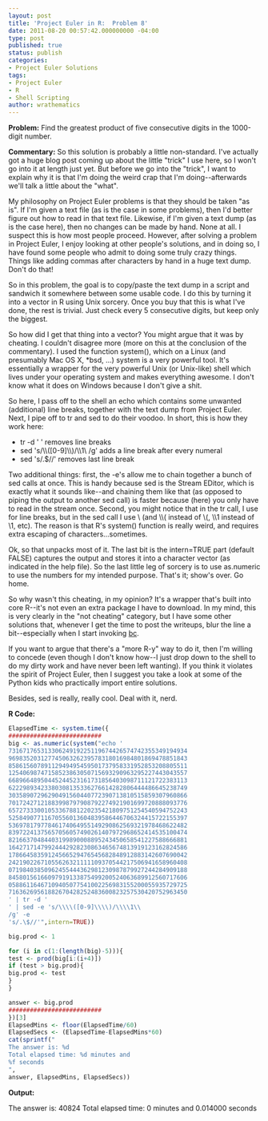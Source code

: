 ```yaml
---
layout: post
title: 'Project Euler in R:  Problem 8'
date: 2011-08-20 00:57:42.000000000 -04:00
type: post
published: true
status: publish
categories:
- Project Euler Solutions
tags:
- Project Euler
- R
- Shell Scripting
author: wrathematics
---
```



**Problem:** Find the greatest product of five consecutive digits in the
1000-digit number.

**Commentary:** So this solution is probably a little non-standard. I've
actually got a huge blog post coming up about the little "trick" I use
here, so I won't go into it at length just yet. But before we go into
the "trick", I want to explain why it is that I'm doing the weird crap
that I'm doing--afterwards we'll talk a little about the "what".

My philosophy on Project Euler problems is that they should be taken "as
is". If I'm given a text file (as is the case in some problems), then
I'd better figure out how to read in that text file. Likewise, if I'm
given a text dump (as is the case here), then no changes can be made by
hand. None at all. I suspect this is how most people proceed. However,
after solving a problem in Project Euler, I enjoy looking at other
people's solutions, and in doing so, I have found some people who admit
to doing some truly crazy things. Things like adding commas after
characters by hand in a huge text dump. Don't do that!

So in this problem, the goal is to copy/paste the text dump in a script
and sandwich it somewhere between some usable code. I do this by turning
it into a vector in R using Unix sorcery. Once you buy that this is what
I've done, the rest is trivial. Just check every 5 consecutive digits,
but keep only the biggest.

So how did I get that thing into a vector? You might argue that it was
by cheating. I couldn't disagree more (more on this at the conclusion of
the commentary). I used the function system(), which on a Linux (and
presumably Mac OS X, *bsd, ...) system is a very powerful tool. It's
essentially a wrapper for the very powerful Unix (or Unix-like) shell
which lives under your operating system and makes everything awesome. I
don't know what it does on Windows because I don't give a shit.

So here, I pass off to the shell an echo which contains some unwanted
(additional) line breaks, together with the text dump from Project
Euler. Next, I pipe off to tr and sed to do their voodoo. In short, this
is how they work here:

-   tr -d '
' removes line breaks
-   sed 's/\\\\([0-9]\\\\)/\\\\1\\
/g' adds a line break after every
    numeral
-   sed 's/.\$//' removes last line break

Two additional things: first, the -e's allow me to chain together a
bunch of sed calls at once. This is handy because sed is the Stream
EDitor, which is exactly what it sounds like--and chaining them like
that (as opposed to piping the output to another sed call) is faster
because (here) you only have to read in the stream once. Second, you
might notice that in the tr call, I use 
 for line breaks, but in the
sed call I use \\
 (and \\\\( instead of \\(, \\\\1 instead of \\1,
etc). The reason is that R's system() function is really weird, and
requires extra escaping of characters...sometimes.

Ok, so that unpacks most of it. The last bit is the intern=TRUE part
(default FALSE) captures the output and stores it into a character
vector (as indicated in the help file). So the last little leg of
sorcery is to use as.numeric to use the numbers for my intended purpose.
That's it; show's over. Go home.

So why wasn't this cheating, in my opinion? It's a wrapper that's built
into core R--it's not even an extra package I have to download. In my
mind, this is very clearly in the "not cheating" category, but I have
some other solutions that, whenever I get the time to post the writeups,
blur the line a bit--especially when I start invoking
[bc](http://www.gnu.org/software/bc/).

If you want to argue that there's a "more R-y" way to do it, then I'm
willing to concede (even though I don't know how--I just drop down to
the shell to do my dirty work and have never been left wanting). If you
think it violates the spirit of Project Euler, then I suggest you take a
look at some of the Python kids who practically import entire solutions.

Besides, sed is really, really cool. Deal with it, nerd.

**R Code:**

```R
ElapsedTime <- system.time({
##########################
big <- as.numeric(system("echo '
73167176531330624919225119674426574742355349194934
96983520312774506326239578318016984801869478851843
85861560789112949495459501737958331952853208805511
12540698747158523863050715693290963295227443043557
66896648950445244523161731856403098711121722383113
62229893423380308135336276614282806444486645238749
30358907296290491560440772390713810515859307960866
70172427121883998797908792274921901699720888093776
65727333001053367881220235421809751254540594752243
52584907711670556013604839586446706324415722155397
53697817977846174064955149290862569321978468622482
83972241375657056057490261407972968652414535100474
82166370484403199890008895243450658541227588666881
16427171479924442928230863465674813919123162824586
17866458359124566529476545682848912883142607690042
24219022671055626321111109370544217506941658960408
07198403850962455444362981230987879927244284909188
84580156166097919133875499200524063689912560717606
05886116467109405077541002256983155200055935729725
71636269561882670428252483600823257530420752963450
' | tr -d '
' | sed -e 's/\\\\([0-9]\\\\)/\\\\1\\
/g' -e
's/.\$//'",intern=TRUE))

big.prod <- 1

for (i in c(1:(length(big)-5))){
test <- prod(big[i:(i+4)])
if (test > big.prod){
big.prod <- test
}
}

answer <- big.prod
##########################
})[3]
ElapsedMins <- floor(ElapsedTime/60)
ElapsedSecs <- (ElapsedTime-ElapsedMins*60)
cat(sprintf("
The answer is: %d
Total elapsed time: %d minutes and
%f seconds
",
answer, ElapsedMins, ElapsedSecs))

```

**Output:**

The answer is: 40824
Total elapsed time: 0 minutes and 0.014000 seconds
